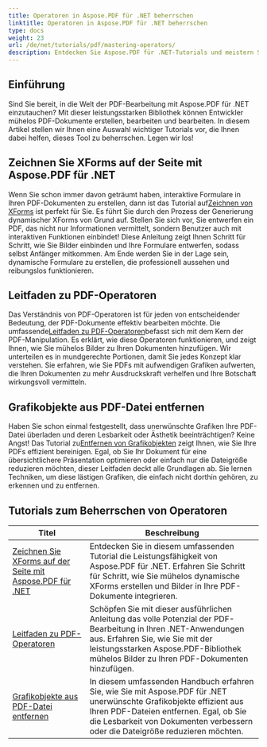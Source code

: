 ```yaml
---
title: Operatoren in Aspose.PDF für .NET beherrschen
linktitle: Operatoren in Aspose.PDF für .NET beherrschen
type: docs
weight: 23
url: /de/net/tutorials/pdf/mastering-operators/
description: Entdecken Sie Aspose.PDF für .NET-Tutorials und meistern Sie die PDF-Bearbeitung mit praktischen Anleitungen zu XForms, PDF-Operatoren und dem Entfernen von Grafikobjekten.
---
```

## Einführung

Sind Sie bereit, in die Welt der PDF-Bearbeitung mit Aspose.PDF für .NET einzutauchen? Mit dieser leistungsstarken Bibliothek können Entwickler mühelos PDF-Dokumente erstellen, bearbeiten und bearbeiten. In diesem Artikel stellen wir Ihnen eine Auswahl wichtiger Tutorials vor, die Ihnen dabei helfen, dieses Tool zu beherrschen. Legen wir los!

## Zeichnen Sie XForms auf der Seite mit Aspose.PDF für .NET
Wenn Sie schon immer davon geträumt haben, interaktive Formulare in Ihren PDF-Dokumenten zu erstellen, dann ist das Tutorial auf[Zeichnen von XForms](./draw-xforms-on-page/) ist perfekt für Sie. Es führt Sie durch den Prozess der Generierung dynamischer XForms von Grund auf. Stellen Sie sich vor, Sie entwerfen ein PDF, das nicht nur Informationen vermittelt, sondern Benutzer auch mit interaktiven Funktionen einbindet! Diese Anleitung zeigt Ihnen Schritt für Schritt, wie Sie Bilder einbinden und Ihre Formulare entwerfen, sodass selbst Anfänger mitkommen. Am Ende werden Sie in der Lage sein, dynamische Formulare zu erstellen, die professionell aussehen und reibungslos funktionieren.

## Leitfaden zu PDF-Operatoren
 Das Verständnis von PDF-Operatoren ist für jeden von entscheidender Bedeutung, der PDF-Dokumente effektiv bearbeiten möchte. Die umfassende[Leitfaden zu PDF-Operatoren](./guide-to-pdf-operators/)befasst sich mit dem Kern der PDF-Manipulation. Es erklärt, wie diese Operatoren funktionieren, und zeigt Ihnen, wie Sie mühelos Bilder zu Ihren Dokumenten hinzufügen. Wir unterteilen es in mundgerechte Portionen, damit Sie jedes Konzept klar verstehen. Sie erfahren, wie Sie PDFs mit aufwendigen Grafiken aufwerten, die Ihren Dokumenten zu mehr Ausdruckskraft verhelfen und Ihre Botschaft wirkungsvoll vermitteln.

## Grafikobjekte aus PDF-Datei entfernen
 Haben Sie schon einmal festgestellt, dass unerwünschte Grafiken Ihre PDF-Datei überladen und deren Lesbarkeit oder Ästhetik beeinträchtigen? Keine Angst! Das Tutorial zu[Entfernen von Grafikobjekten](./remove-graphics-objects-from-pdf-file/) zeigt Ihnen, wie Sie Ihre PDFs effizient bereinigen. Egal, ob Sie Ihr Dokument für eine übersichtlichere Präsentation optimieren oder einfach nur die Dateigröße reduzieren möchten, dieser Leitfaden deckt alle Grundlagen ab. Sie lernen Techniken, um diese lästigen Grafiken, die einfach nicht dorthin gehören, zu erkennen und zu entfernen. 

## Tutorials zum Beherrschen von Operatoren
| Titel | Beschreibung |
| --- | --- | 
| [Zeichnen Sie XForms auf der Seite mit Aspose.PDF für .NET](./draw-xforms-on-page/) | Entdecken Sie in diesem umfassenden Tutorial die Leistungsfähigkeit von Aspose.PDF für .NET. Erfahren Sie Schritt für Schritt, wie Sie mühelos dynamische XForms erstellen und Bilder in Ihre PDF-Dokumente integrieren. |  
| [Leitfaden zu PDF-Operatoren](./guide-to-pdf-operators/) | Schöpfen Sie mit dieser ausführlichen Anleitung das volle Potenzial der PDF-Bearbeitung in Ihren .NET-Anwendungen aus. Erfahren Sie, wie Sie mit der leistungsstarken Aspose.PDF-Bibliothek mühelos Bilder zu Ihren PDF-Dokumenten hinzufügen. |  
| [Grafikobjekte aus PDF-Datei entfernen](./remove-graphics-objects-from-pdf-file/) | In diesem umfassenden Handbuch erfahren Sie, wie Sie mit Aspose.PDF für .NET unerwünschte Grafikobjekte effizient aus Ihren PDF-Dateien entfernen. Egal, ob Sie die Lesbarkeit von Dokumenten verbessern oder die Dateigröße reduzieren möchten. |  